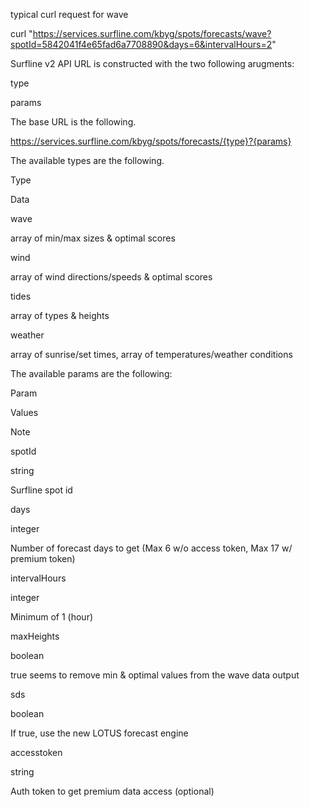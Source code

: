  typical curl request for wave 


curl "https://services.surfline.com/kbyg/spots/forecasts/wave?spotId=5842041f4e65fad6a7708890&days=6&intervalHours=2"


Surfline v2 API URL is constructed with the two following arugments:

type

params

The base URL is the following.

https://services.surfline.com/kbyg/spots/forecasts/{type}?{params}

The available types are the following.

Type

Data

wave

array of min/max sizes & optimal scores

wind

array of wind directions/speeds & optimal scores

tides

array of types & heights

weather

array of sunrise/set times, array of temperatures/weather conditions

The available params are the following:

Param

Values

Note

spotId

string

Surfline spot id

days

integer

Number of forecast days to get (Max 6 w/o access token, Max 17 w/ premium token)

intervalHours

integer

Minimum of 1 (hour)

maxHeights

boolean

true seems to remove min & optimal values from the wave data output

sds

boolean

If true, use the new LOTUS forecast engine

accesstoken

string

Auth token to get premium data access (optional)


